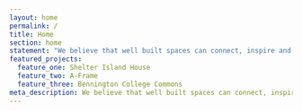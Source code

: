 ```yaml
---
layout: home
permalink: /
title: Home
section: home
statement: "We believe that well built spaces can connect, inspire and create meaning. "
featured_projects:
  feature_one: Shelter Island House
  feature_two: A-Frame
  feature_three: Bennington College Commons
meta_description: We believe that well built spaces can connect, inspire and create meaning.
---
```

